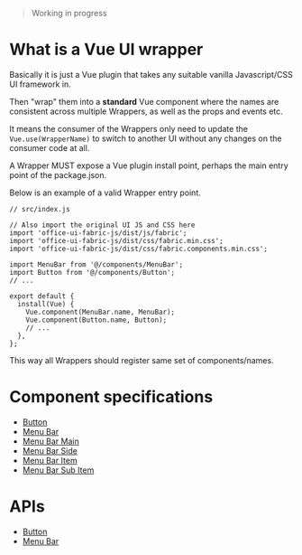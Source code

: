 > Working in progress
# What is a Vue UI wrapper
Basically it is just a Vue plugin that takes any suitable vanilla Javascript/CSS UI framework in.

Then "wrap" them into a __standard__ Vue component where the names are consistent across multiple Wrappers, as well as the props and events etc.

It means the consumer of the Wrappers only need to update the `Vue.use(WrapperName)` to switch to another UI without any changes on the consumer code at all.

A Wrapper MUST expose a Vue plugin install point, perhaps the main entry point of the package.json.

Below is an example of a valid Wrapper entry point.

```
// src/index.js

// Also import the original UI JS and CSS here
import 'office-ui-fabric-js/dist/js/fabric';
import 'office-ui-fabric-js/dist/css/fabric.min.css';
import 'office-ui-fabric-js/dist/css/fabric.components.min.css';

import MenuBar from '@/components/MenuBar';
import Button from '@/components/Button';
// ...

export default {
  install(Vue) {
    Vue.component(MenuBar.name, MenuBar);
    Vue.component(Button.name, Button);
    // ...
  },
};
```

This way all Wrappers should register same set of components/names.
# Component specifications
* [Button](https://github.com/mitmeo-ui/vue-ui-documentation/blob/master/specifications/Button.md)
* [Menu Bar](https://github.com/mitmeo-ui/vue-ui-documentation/blob/master/specifications/MenuBar.md)
* [Menu Bar Main](https://github.com/mitmeo-ui/vue-ui-documentation/blob/master/specifications/MenuBarMain.md)
* [Menu Bar Side](https://github.com/mitmeo-ui/vue-ui-documentation/blob/master/specifications/MenuBarSide.md)
* [Menu Bar Item](https://github.com/mitmeo-ui/vue-ui-documentation/blob/master/specifications/MenuBarItem.md)
* [Menu Bar Sub Item](https://github.com/mitmeo-ui/vue-ui-documentation/blob/master/specifications/MenuBarSubItem.md)
# APIs
* [Button](https://github.com/mitmeo-ui/vue-ui-documentation/blob/master/api/Button.md)
* [Menu Bar](https://github.com/mitmeo-ui/vue-ui-documentation/blob/master/api/MenuBar.md)